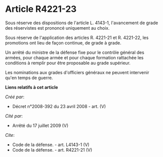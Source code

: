 # Article R4221-23

Sous réserve des dispositions de l'article L. 4143-1, l'avancement de grade des réservistes est prononcé uniquement au
choix. 

Sous réserve de l'application des articles R. 4221-21 et R. 4221-22, les promotions ont lieu de façon continue, de grade à
grade. 

Un arrêté du ministre de la défense fixe pour le contrôle général des armées, pour chaque armée et pour chaque formation
rattachée les conditions à remplir pour être proposable au grade supérieur. 

Les nominations aux grades d'officiers généraux ne peuvent intervenir qu'en temps de guerre.

**Liens relatifs à cet article**

_Créé par_:

  - Décret n°2008-392 du 23 avril 2008 - art. (V)

_Cité par_:

  - Arrêté du 17 juillet 2009 (V)

_Cite_:

  - Code de la défense. - art. L4143-1 (V)
  - Code de la défense. - art. R4221-21 (V)
